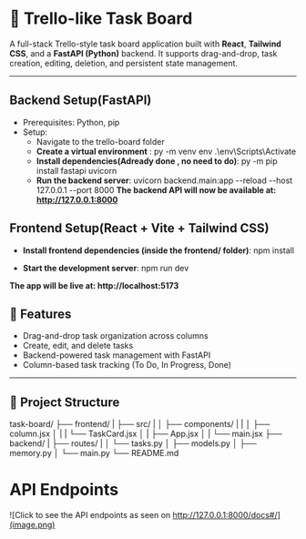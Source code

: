 # 🧩 Trello-like Task Board

A full-stack Trello-style task board application built with **React**, **Tailwind CSS**, and a **FastAPI (Python)** backend. It supports drag-and-drop, task creation, editing, deletion, and persistent state management.

---


## Backend Setup(FastAPI)

- Prerequisites: Python, pip
- Setup:
    - Navigate to the trello-board folder
    - **Create a virtual environment** :
        py -m venv env
        .\env\Scripts\Activate  
    - **Install dependencies(Adready done , no need to do)**:
        py -m pip install fastapi uvicorn
    - **Run the backend server**:
        uvicorn backend.main:app --reload --host 127.0.0.1 --port 8000
**The backend API will now be available at: http://127.0.0.1:8000**

## Frontend Setup(React + Vite + Tailwind CSS)

- **Install frontend dependencies (inside the frontend/ folder)**:
    npm install

- **Start the development server**:
    npm run dev

**The app will be live at: http://localhost:5173**
        

## 🚀 Features

- Drag-and-drop task organization across columns
- Create, edit, and delete tasks
- Backend-powered task management with FastAPI
- Column-based task tracking (To Do, In Progress, Done)

---

## 📁 Project Structure

task-board/
├── frontend/ 
| ├── src/
| │ ├── components/
| | │ ├── column.jsx 
│ | | └── TaskCard.jsx
│ | ├── App.jsx 
│ | └── main.jsx
├── backend/ 
| ├── routes/
| │ └── tasks.py
│ ├── models.py 
│ ├── memory.py 
│ └── main.py
└── README.md

# API Endpoints
![Click to see the API endpoints as seen on http://127.0.0.1:8000/docs#/](image.png)

